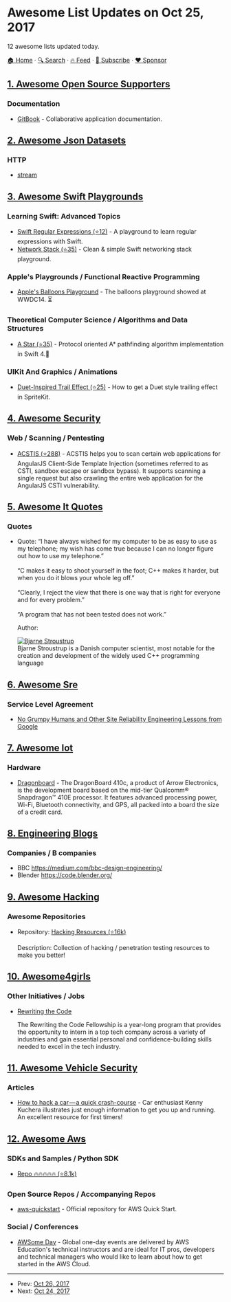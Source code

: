 # Awesome List Updates on Oct 25, 2017

12 awesome lists updated today.

[🏠 Home](/README.md) · [🔍 Search](https://www.trackawesomelist.com/search/) · [🔥 Feed](https://www.trackawesomelist.com/rss.xml) · [📮 Subscribe](https://trackawesomelist.us17.list-manage.com/subscribe?u=d2f0117aa829c83a63ec63c2f&id=36a103854c) · [❤️  Sponsor](https://github.com/sponsors/theowenyoung)



## [1. Awesome Open Source Supporters](/content/zachflower/awesome-open-source-supporters/README.md)

### Documentation

*   [GitBook](https://www.gitbook.com/) - Collaborative application documentation.

## [2. Awesome Json Datasets](/content/jdorfman/awesome-json-datasets/README.md)

### HTTP

*   [stream](http://httpbin.org/stream/10)

## [3. Awesome Swift Playgrounds](/content/uraimo/Awesome-Swift-Playgrounds/README.md)

### Learning Swift: Advanced Topics

*   [Swift Regular Expressions (⭐12)](https://github.com/ogulcan/SwiftRegEx) - A playground to learn regular expressions with Swift.
*   [Network Stack (⭐35)](https://github.com/AndrejKolar/NetworkStack) - Clean & simple Swift networking stack playground.

### Apple's Playgrounds / Functional Reactive Programming

*   [Apple's Balloons Playground](https://developer.apple.com/swift/blog/downloads/Balloons.zip) - The balloons playground showed at WWDC14. ⏳

### Theoretical Computer Science / Algorithms and Data Structures

*   [A Star (⭐35)](https://github.com/Dev1an/A-Star) - Protocol oriented A\* pathfinding algorithm implementation in Swift 4.🍁

### UIKit And Graphics / Animations

*   [Duet-Inspired Trail Effect (⭐25)](https://github.com/dionlarson/Duet-Trail-Effect-SpriteKit-Playground) - How to get a Duet style trailing effect in SpriteKit.

## [4. Awesome Security](/content/sbilly/awesome-security/README.md)

### Web / Scanning / Pentesting

*   [ACSTIS (⭐288)](https://github.com/tijme/angularjs-csti-scanner) - ACSTIS helps you to scan certain web applications for AngularJS Client-Side Template Injection (sometimes referred to as CSTI, sandbox escape or sandbox bypass). It supports scanning a single request but also crawling the entire web application for the AngularJS CSTI vulnerability.

## [5. Awesome It Quotes](/content/victorlaerte/awesome-it-quotes/README.md)

### Quotes

- Quote: “I have always wished for my computer to be as easy to use as my telephone; my wish has come true because I can no longer figure out how to use my telephone.” <br> <br>“C makes it easy to shoot yourself in the foot; C++ makes it harder, but when you do it blows your whole leg off.”<br><br> “Clearly, I reject the view that there is one way that is right for everyone and for every problem.”<br><br> “A program that has not been tested does not work.”

  Author: <div id="bjarne-stroustrup"></div> [![Bjarne Stroustrup](https://github.com/victorlaerte/awesome-it-quotes/raw/master/images/bjarne_stroustrup.jpg)](https://en.wikipedia.org/wiki/Bjarne_Stroustrup) <br> Bjarne Stroustrup is a Danish computer scientist, most notable for the creation and development of the widely used C++ programming language



## [6. Awesome Sre](/content/dastergon/awesome-sre/README.md)

### Service Level Agreement

*   [No Grumpy Humans and Other Site Reliability Engineering Lessons from Google](https://thenewstack.io/sre-lessons-google-no-grumpy-humans/)

## [7. Awesome Iot](/content/HQarroum/awesome-iot/README.md)

### Hardware

*   [Dragonboard](https://developer.qualcomm.com/hardware/dragonboard-410c) - The DragonBoard 410c, a product of Arrow Electronics, is the development board based on the mid-tier Qualcomm® Snapdragon™ 410E processor. It features advanced processing power, Wi-Fi, Bluetooth connectivity, and GPS, all packed into a board the size of a credit card.

## [8. Engineering Blogs](/content/kilimchoi/engineering-blogs/README.md)

### Companies / B companies

*   BBC <https://medium.com/bbc-design-engineering/>
*   Blender <https://code.blender.org/>

## [9. Awesome Hacking](/content/Hack-with-Github/Awesome-Hacking/README.md)

### Awesome Repositories

- Repository: [Hacking Resources (⭐16k)](https://github.com/vitalysim/Awesome-Hacking-Resources)

  Description: Collection of hacking / penetration testing resources to make you better!



## [10. Awesome4girls](/content/cristianoliveira/awesome4girls/README.md)

### Other Initiatives / Jobs

*   [Rewriting the Code](http://rewritingthecode.org)

    The Rewriting the Code Fellowship is a year-long program that provides the opportunity to intern in a top tech company across a variety of industries and gain essential personal and confidence-building skills needed to excel in the tech industry.

## [11. Awesome Vehicle Security](/content/jaredthecoder/awesome-vehicle-security/README.md)

### Articles

*   [How to hack a car — a quick crash-course](https://medium.freecodecamp.org/hacking-cars-a-guide-tutorial-on-how-to-hack-a-car-5eafcfbbb7ec) - Car enthusiast Kenny Kuchera illustrates just enough information to get you up and running. An excellent resource for first timers!

## [12. Awesome Aws](/content/donnemartin/awesome-aws/README.md)

### SDKs and Samples / Python SDK

*   [Repo :fire::fire::fire::fire::fire: (⭐8.1k)](https://github.com/boto/boto3)

### Open Source Repos / Accompanying Repos

*   [aws-quickstart](https://github.com/aws-quickstart/) - Official repository for AWS Quick Start.

### Social / Conferences

*   [AWSome Day](https://aws.amazon.com/events/awsome-day/awsome-day-online/) - Global one-day events are delivered by AWS Education's technical instructors and are ideal for IT pros, developers and technical managers who would like to learn about how to get started in the AWS Cloud.

---

- Prev: [Oct 26, 2017](/content/2017/10/26/README.md)
- Next: [Oct 24, 2017](/content/2017/10/24/README.md)
